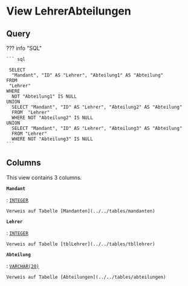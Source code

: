 # View **LehrerAbteilungen**

## Query

??? info "SQL"

    ``` sql
    
     SELECT
      "Mandant", "ID" AS "Lehrer", "Abteilung1" AS "Abteilung"
    FROM
     "Lehrer"
    WHERE
      NOT "Abteilung1" IS NULL
    UNION
      SELECT "Mandant", "ID" AS "Lehrer", "Abteilung2" AS "Abteilung"
      FROM  "Lehrer"
      WHERE NOT "Abteilung2" IS NULL
    UNION
      SELECT "Mandant", "ID" AS "Lehrer", "Abteilung3" AS "Abteilung"
      FROM "Lehrer"
      WHERE NOT "Abteilung3" IS NULL
    ```

## Columns

This view contains 3 columns.

**`Mandant`**

:   [`INTEGER`](https://firebirdsql.org/file/documentation/html/en/refdocs/fblangref40/firebird-40-language-reference.html#fblangref40-datatypes-inttypes)

    Verweis auf Tabelle [Mandanten](../../tables/mandanten)

**`Lehrer`**

:   [`INTEGER`](https://firebirdsql.org/file/documentation/html/en/refdocs/fblangref40/firebird-40-language-reference.html#fblangref40-datatypes-inttypes)

    Verweis auf Tabelle [tblLehrer](../../tables/tbllehrer)

**`Abteilung`**

:   [`VARCHAR(20)`](https://firebirdsql.org/file/documentation/html/en/refdocs/fblangref40/firebird-40-language-reference.html#fblangref40-datatypes-chartypes)

    Verweis auf Tabelle [Abteilungen](../../tables/abteilungen)
